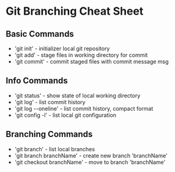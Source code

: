 # Git Branching Cheat Sheet

## Basic Commands
* 'git init' - initializer local git repository
* 'git add' - stage files in working directory for commit
* 'git commit' - commit staged files with commit message msg


## Info Commands
* 'git status' - show state of local working directory
* 'git log' - list commit history
* 'git log --oneline' - list commit history, compact format
* 'git config -l' - list local git configuration


## Branching Commands
* 'git branch' - list local branches
* 'git branch branchName' - create new branch 'branchName'
* 'git checkout branchName' - move to branch 'branchName'